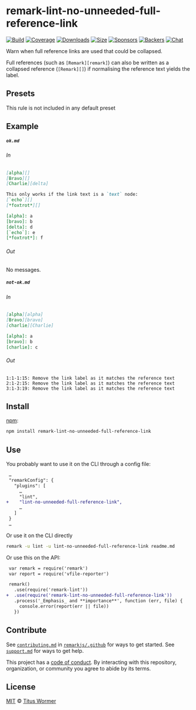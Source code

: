 <!--This file is generated-->

# remark-lint-no-unneeded-full-reference-link

[![Build][build-badge]][build]
[![Coverage][coverage-badge]][coverage]
[![Downloads][downloads-badge]][downloads]
[![Size][size-badge]][size]
[![Sponsors][sponsors-badge]][collective]
[![Backers][backers-badge]][collective]
[![Chat][chat-badge]][chat]

Warn when full reference links are used that could be collapsed.

Full references (such as `[Remark][remark]`) can also be written as a
collapsed reference (`[Remark][]`) if normalising the reference text yields
the label.

## Presets

This rule is not included in any default preset

## Example

##### `ok.md`

###### In

```markdown
[alpha][]
[Bravo][]
[Charlie][delta]

This only works if the link text is a `text` node:
[`echo`][]
[*foxtrot*][]

[alpha]: a
[bravo]: b
[delta]: d
[`echo`]: e
[*foxtrot*]: f
```

###### Out

No messages.

##### `not-ok.md`

###### In

```markdown
[alpha][alpha]
[Bravo][bravo]
[charlie][Charlie]

[alpha]: a
[bravo]: b
[charlie]: c
```

###### Out

```text
1:1-1:15: Remove the link label as it matches the reference text
2:1-2:15: Remove the link label as it matches the reference text
3:1-3:19: Remove the link label as it matches the reference text
```

## Install

[npm][]:

```sh
npm install remark-lint-no-unneeded-full-reference-link
```

## Use

You probably want to use it on the CLI through a config file:

```diff
 …
 "remarkConfig": {
   "plugins": [
     …
     "lint",
+    "lint-no-unneeded-full-reference-link",
     …
   ]
 }
 …
```

Or use it on the CLI directly

```sh
remark -u lint -u lint-no-unneeded-full-reference-link readme.md
```

Or use this on the API:

```diff
 var remark = require('remark')
 var report = require('vfile-reporter')

 remark()
   .use(require('remark-lint'))
+  .use(require('remark-lint-no-unneeded-full-reference-link'))
   .process('_Emphasis_ and **importance**', function (err, file) {
     console.error(report(err || file))
   })
```

## Contribute

See [`contributing.md`][contributing] in [`remarkjs/.github`][health] for ways
to get started.
See [`support.md`][support] for ways to get help.

This project has a [code of conduct][coc].
By interacting with this repository, organization, or community you agree to
abide by its terms.

## License

[MIT][license] © [Titus Wormer][author]

[build-badge]: https://img.shields.io/travis/remarkjs/remark-lint/main.svg

[build]: https://travis-ci.org/remarkjs/remark-lint

[coverage-badge]: https://img.shields.io/codecov/c/github/remarkjs/remark-lint.svg

[coverage]: https://codecov.io/github/remarkjs/remark-lint

[downloads-badge]: https://img.shields.io/npm/dm/remark-lint-no-unneeded-full-reference-link.svg

[downloads]: https://www.npmjs.com/package/remark-lint-no-unneeded-full-reference-link

[size-badge]: https://img.shields.io/bundlephobia/minzip/remark-lint-no-unneeded-full-reference-link.svg

[size]: https://bundlephobia.com/result?p=remark-lint-no-unneeded-full-reference-link

[sponsors-badge]: https://opencollective.com/unified/sponsors/badge.svg

[backers-badge]: https://opencollective.com/unified/backers/badge.svg

[collective]: https://opencollective.com/unified

[chat-badge]: https://img.shields.io/badge/chat-discussions-success.svg

[chat]: https://github.com/remarkjs/remark/discussions

[npm]: https://docs.npmjs.com/cli/install

[health]: https://github.com/remarkjs/.github

[contributing]: https://github.com/remarkjs/.github/blob/HEAD/contributing.md

[support]: https://github.com/remarkjs/.github/blob/HEAD/support.md

[coc]: https://github.com/remarkjs/.github/blob/HEAD/code-of-conduct.md

[license]: https://github.com/remarkjs/remark-lint/blob/main/license

[author]: https://wooorm.com
